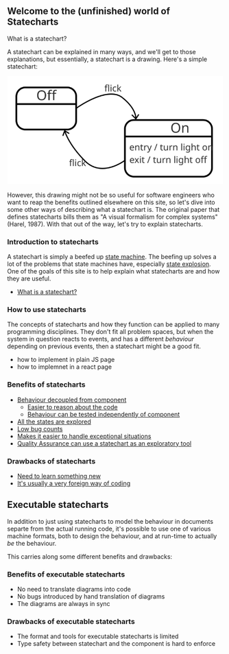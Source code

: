 ## Welcome to the (unfinished) world of Statecharts

What is a statechart?

A statechart can be explained in many ways, and we'll get to those explanations, but essentially, a statechart is a drawing.  Here's a simple statechart:

![A simple statechart](on-off.svg)

However, this drawing might not be so useful for software engineers who want to reap the benefits outlined elsewhere on this site, so let's dive into some other ways of describing what a statechart is.  The original paper that defines statecharts bills them as "A visual formalism for complex systems" (Harel, 1987).  With that out of the way, let's try to explain statecharts.

### Introduction to statecharts

A statechart is simply a beefed up [state machine](what-is-a-state-machine.html).  The beefing up solves a lot of the problems that state machines have, especially [state explosion](state-machine-state-explosion.html).  One of the goals of this site is to help explain what statecharts are and how they are useful.

* [What is a statechart?](what-is-a-statechart.html)

### How to use statecharts

The concepts of statecharts and how they function can be applied to many programming disciplines.  They don't fit all problem spaces, but when the system in question reacts to events, and has a different _behaviour_ depending on previous events, then a statechart might be a good fit.

* how to implement in plain JS page
* how to implemnet in a react page

### Benefits of statecharts

* [Behaviour decoupled from component](benefit-decoupled-behaviour-component.html)
  * [Easier to reason about the code](benefit-reason-about-code.html)
  * [Behaviour can be tested independently of component](benefit-testable-behaviour.html)
* [All the states are explored](benefit-all-states-explored.html)
* [Low bug counts](benefit-low-bug-count.html)
* [Makes it easier to handle exceptional situations](benefit-handle-anomalies.html)
* [Quality Assurance can use a statechart as an exploratory tool](benefit-qa-exploration-tool.html)

### Drawbacks of statecharts

* [Need to learn something new](drawback-learn-new-technique.html)
* [It's usually a very foreign way of coding](drawback-foreign-paradigm.html)

## Executable statecharts

In addition to just using statecharts to model the behaviour in documents separte from the actual running code, it's possible to use one of various machine formats, both to design the behaviour, and at run-time to actually _be_ the behaviour.

This carries along some different benefits and drawbacks:

### Benefits of executable statecharts

* No need to translate diagrams into code
* No bugs introduced by hand translation of diagrams
* The diagrams are always in sync

### Drawbacks of executable statecharts

* The format and tools for executable statecharts is limited
* Type safety between statechart and the component is hard to enforce
